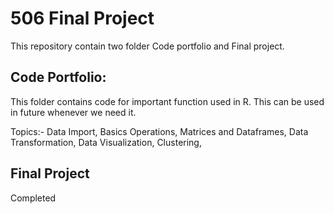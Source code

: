 # 506 Final Project


This repository contain two folder Code portfolio and Final project. 

## Code Portfolio: 
This folder contains code for important function used in R. This can be used in future whenever we need it.

Topics:-
Data Import,
Basics Operations,
Matrices and Dataframes,
Data Transformation,
Data Visualization,
Clustering,

## Final Project

Completed


